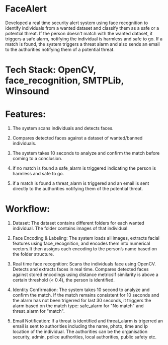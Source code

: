 # FaceAlert

Developed a real time security alert system using face recognition to identify individuals from a wanted dataset and classify them as a safe or a potential threat. If the person doesn't match with the wanted dataset, it triggers a safe alarm, notifying the individual is harmless and safe to go. If a match is found, the system triggers a threat alarm and also sends an email to the authorities notifying them of a potential threat.

# Tech Stack: OpenCV, face_recognition, SMTPLib, Winsound

# Features:
1. The system scans individuals and detects faces.

2. Compares detected faces against a dataset of wanted/banned individuals.

3. The system takes 10 seconds to analyze and confirm the match before coming to a conclusion.

4. if no match is found a safe_alarm is triggered indicating the person is harmless and safe to go.

5. if a match is found a threat_alarm is triggered and an email is sent directly to the authorities notifying them of the potential threat.

# Workflow:
1. Dataset: The dataset contains different folders for each wanted individual. The folder contains images of that individual.

2. Face Encoding & Labeling: The system loads all images, extracts facial features using face_recognition, and encodes them into numerical vectors.It then assigns each encoding to the person’s name based on the folder structure.

3. Real time face recognition: Scans the individuals face using OpenCV. Detects and extracts faces in real time. Compares detected faces against stored encodings using distance metricsIf similarity is above a certain threshold (< 0.4), the person is identified.

4. Identity Confirmation:  The system takes 10 second to analyze and confirm the match. If the match remains consistent for 10 seconds and the alarm has not been trigerred for last 30 seconds, it triggers the alarm based on the match type: safe_alarm for "No match" and threat_alarm for "match".

5. Email Notification: If a threat is identified and threat_alarm is trigerred an email is sent to authorities including the name, photo, time and Ip location of the individual. The authorities can be the organisation security, admin, police authorities, local authorities, public safety etc.

